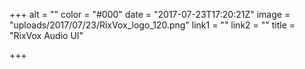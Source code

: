+++
alt = ""
color = "#000"
date = "2017-07-23T17:20:21Z"
image = "uploads/2017/07/23/RixVox_logo_120.png"
link1 = ""
link2 = ""
title = "RixVox Audio UI"

+++

